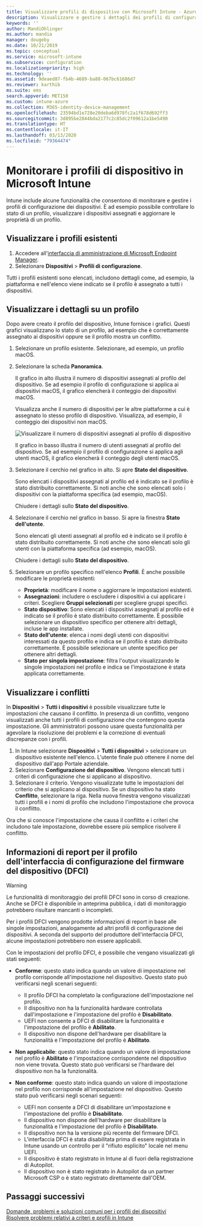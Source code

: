 ```yaml
---
title: Visualizzare profili di dispositivo con Microsoft Intune - Azure | Microsoft Docs
description: Visualizzare e gestire i dettagli dei profili di configurazione dei dispositivi in Microsoft Intune, visualizzare un grafico del numero di dispositivi assegnati a un profilo e visualizzare i dispositivi con profili assegnati o distribuiti. È anche possibile risolvere i problemi di profili con impostazioni che causano conflitto.
keywords: ''
author: MandiOhlinger
ms.author: mandia
manager: dougeby
ms.date: 10/21/2019
ms.topic: conceptual
ms.service: microsoft-intune
ms.subservice: configuration
ms.localizationpriority: high
ms.technology: ''
ms.assetid: 9deaed87-fb4b-4689-ba88-067bc61686d7
ms.reviewer: karthib
ms.suite: ems
search.appverid: MET150
ms.custom: intune-azure
ms.collection: M365-identity-device-management
ms.openlocfilehash: 23594bd1e728e20deba6d978fc2a1f678d692ff3
ms.sourcegitcommit: 3d895be2844bda2177c2c85dc2f09612a1be5490
ms.translationtype: HT
ms.contentlocale: it-IT
ms.lasthandoff: 03/13/2020
ms.locfileid: "79364474"
---
```

# <a name="monitor-device-profiles-in-microsoft-intune"></a>Monitorare i profili di dispositivo in Microsoft Intune



Intune include alcune funzionalità che consentono di monitorare e gestire i profili di configurazione dei dispositivi. È ad esempio possibile controllare lo stato di un profilo, visualizzare i dispositivi assegnati e aggiornare le proprietà di un profilo.

## <a name="view-existing-profiles"></a>Visualizzare i profili esistenti

1. Accedere all'[interfaccia di amministrazione di Microsoft Endpoint Manager](https://go.microsoft.com/fwlink/?linkid=2109431).
2. Selezionare **Dispositivi** > **Profili di configurazione**.

Tutti i profili esistenti sono elencati, includono dettagli come, ad esempio, la piattaforma e nell'elenco viene indicato se il profilo è assegnato a tutti i dispositivi.

## <a name="view-details-on-a-profile"></a>Visualizzare i dettagli su un profilo

Dopo avere creato il profilo del dispositivo, Intune fornisce i grafici. Questi grafici visualizzano lo stato di un profilo, ad esempio che è correttamente assegnato ai dispositivi oppure se il profilo mostra un conflitto.

1. Selezionare un profilo esistente. Selezionare, ad esempio, un profilo macOS.
2. Selezionare la scheda **Panoramica**.

    Il grafico in alto illustra il numero di dispositivi assegnati al profilo del dispositivo. Se ad esempio il profilo di configurazione si applica ai dispositivi macOS, il grafico elencherà il conteggio dei dispositivi macOS.

    Visualizza anche il numero di dispositivi per le altre piattaforme a cui è assegnato lo stesso profilo di dispositivo. Visualizza, ad esempio, il conteggio dei dispositivi non macOS.

    ![Visualizzare il numero di dispositivi assegnati al profilo di dispositivo](./media/device-profile-monitor/device-configuration-profile-graphical-chart.png)

    Il grafico in basso illustra il numero di utenti assegnati al profilo del dispositivo. Se ad esempio il profilo di configurazione si applica agli utenti macOS, il grafico elencherà il conteggio degli utenti macOS.

3. Selezionare il cerchio nel grafico in alto. Si apre **Stato del dispositivo**.

    Sono elencati i dispositivi assegnati al profilo ed è indicato se il profilo è stato distribuito correttamente. Si noti anche che sono elencati solo i dispositivi con la piattaforma specifica (ad esempio, macOS).

    Chiudere i dettagli sullo **Stato del dispositivo**.

4. Selezionare il cerchio nel grafico in basso. Si apre la finestra **Stato dell'utente**. 

    Sono elencati gli utenti assegnati al profilo ed è indicato se il profilo è stato distribuito correttamente. Si noti anche che sono elencati solo gli utenti con la piattaforma specifica (ad esempio, macOS).

    Chiudere i dettagli sullo **Stato del dispositivo**.

5. Selezionare un profilo specifico nell'elenco **Profili**. È anche possibile modificare le proprietà esistenti:
    - **Proprietà**: modificare il nome o aggiornare le impostazioni esistenti.
    - **Assegnazioni**: includere o escludere i dispositivi a cui applicare i criteri. Scegliere **Gruppi selezionati** per scegliere gruppi specifici.
    - **Stato dispositivo**: Sono elencati i dispositivi assegnati al profilo ed è indicato se il profilo è stato distribuito correttamente. È possibile selezionare un dispositivo specifico per ottenere altri dettagli, incluse le app installate.
    - **Stato dell'utente**: elenca i nomi degli utenti con dispositivi interessati da questo profilo e indica se il profilo è stato distribuito correttamente. È possibile selezionare un utente specifico per ottenere altri dettagli.
    - **Stato per singola impostazione**: filtra l'output visualizzando le singole impostazioni nel profilo e indica se l'impostazione è stata applicata correttamente.

## <a name="view-conflicts"></a>Visualizzare i conflitti

In **Dispositivi** > **Tutti i dispositivi** è possibile visualizzare tutte le impostazioni che causano il conflitto. In presenza di un conflitto, vengono visualizzati anche tutti i profili di configurazione che contengono questa impostazione. Gli amministratori possono usare questa funzionalità per agevolare la risoluzione dei problemi e la correzione di eventuali discrepanze con i profili.

1. In Intune selezionare **Dispositivi** > **Tutti i dispositivi** > selezionare un dispositivo esistente nell'elenco. L'utente finale può ottenere il nome del dispositivo dall'app Portale aziendale.
2. Selezionare **Configurazione del dispositivo**. Vengono elencati tutti i criteri di configurazione che si applicano al dispositivo.
3. Selezionare il criterio. Vengono visualizzate tutte le impostazioni del criterio che si applicano al dispositivo. Se un dispositivo ha stato **Conflitto**, selezionare la riga. Nella nuova finestra vengono visualizzati tutti i profili e i nomi di profilo che includono l'impostazione che provoca il conflitto.

Ora che si conosce l'impostazione che causa il conflitto e i criteri che includono tale impostazione, dovrebbe essere più semplice risolvere il conflitto. 

## <a name="device-firmware-configuration-interface-profile-reporting"></a>Informazioni di report per il profilo dell'interfaccia di configurazione del firmware del dispositivo (DFCI)

> [!WARNING]
> Le funzionalità di monitoraggio dei profili DFCI sono in corso di creazione. Anche se DFCI è disponibile in anteprima pubblica, i dati di monitoraggio potrebbero risultare mancanti o incompleti.

Per i profili DFCI vengono prodotte informazioni di report in base alle singole impostazioni, analogamente ad altri profili di configurazione dei dispositivi. A seconda del supporto del produttore dell'interfaccia DFCI, alcune impostazioni potrebbero non essere applicabili.

Con le impostazioni del profilo DFCI, è possibile che vengano visualizzati gli stati seguenti:

- **Conforme**: questo stato indica quando un valore di impostazione nel profilo corrisponde all'impostazione nel dispositivo. Questo stato può verificarsi negli scenari seguenti:

  - Il profilo DFCI ha completato la configurazione dell'impostazione nel profilo.
  - Il dispositivo non ha la funzionalità hardware controllata dall'impostazione e l'impostazione del profilo è **Disabilitato**.
  - UEFI non consente a DFCI di disabilitare la funzionalità e l'impostazione del profilo è **Abilitato**.
  - Il dispositivo non dispone dell'hardware per disabilitare la funzionalità e l'impostazione del profilo è **Abilitato**.

- **Non applicabile**: questo stato indica quando un valore di impostazione nel profilo è **Abilitato** e l'impostazione corrispondente nel dispositivo non viene trovata. Questo stato può verificarsi se l'hardware del dispositivo non ha la funzionalità.

- **Non conforme**: questo stato indica quando un valore di impostazione nel profilo non corrisponde all'impostazione nel dispositivo. Questo stato può verificarsi negli scenari seguenti:

  - UEFI non consente a DFCI di disabilitare un'impostazione e l'impostazione del profilo è **Disabilitato**.
  - Il dispositivo non dispone dell'hardware per disabilitare la funzionalità e l'impostazione del profilo è **Disabilitato**.
  - Il dispositivo non ha la versione più recente del firmware DFCI.
  - L'interfaccia DFCI è stata disabilitata prima di essere registrata in Intune usando un controllo per il "rifiuto esplicito" locale nel menu UEFI.
  - Il dispositivo è stato registrato in Intune al di fuori della registrazione di Autopilot.
  - Il dispositivo non è stato registrato in Autopilot da un partner Microsoft CSP o è stato registrato direttamente dall'OEM.

## <a name="next-steps"></a>Passaggi successivi

[Domande, problemi e soluzioni comuni per i profili dei dispositivi](device-profile-troubleshoot.md)  
[Risolvere problemi relativi a criteri e profili in Intune](troubleshoot-policies-in-microsoft-intune.md)
